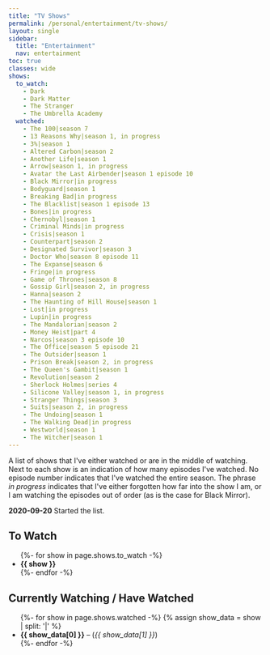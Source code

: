 ```yaml
---
title: "TV Shows"
permalink: /personal/entertainment/tv-shows/
layout: single
sidebar:
  title: "Entertainment"
  nav: entertainment
toc: true
classes: wide
shows:
  to_watch:
    - Dark
    - Dark Matter
    - The Stranger
    - The Umbrella Academy
  watched:
    - The 100|season 7
    - 13 Reasons Why|season 1, in progress
    - 3%|season 1
    - Altered Carbon|season 2
    - Another Life|season 1
    - Arrow|season 1, in progress
    - Avatar the Last Airbender|season 1 episode 10
    - Black Mirror|in progress
    - Bodyguard|season 1
    - Breaking Bad|in progress
    - The Blacklist|season 1 episode 13
    - Bones|in progress
    - Chernobyl|season 1
    - Criminal Minds|in progress
    - Crisis|season 1
    - Counterpart|season 2
    - Designated Survivor|season 3
    - Doctor Who|season 8 episode 11
    - The Expanse|season 6
    - Fringe|in progress
    - Game of Thrones|season 8
    - Gossip Girl|season 2, in progress
    - Hanna|season 2
    - The Haunting of Hill House|season 1
    - Lost|in progress
    - Lupin|in progress
    - The Mandalorian|season 2
    - Money Heist|part 4
    - Narcos|season 3 episode 10
    - The Office|season 5 episode 21
    - The Outsider|season 1
    - Prison Break|season 2, in progress
    - The Queen's Gambit|season 1
    - Revolution|season 2
    - Sherlock Holmes|series 4
    - Silicone Valley|season 1, in progress
    - Stranger Things|season 3
    - Suits|season 2, in progress
    - The Undoing|season 1
    - The Walking Dead|in progress
    - Westworld|season 1
    - The Witcher|season 1
---
```


A list of shows that I've either watched or are in the middle of watching.
Next to each show is an indication of how many episodes I've watched.
No episode number indicates that I've watched the entire season.
The phrase *in progress* indicates that I've either forgotten how far into the show I am,
or I am watching the episodes out of order (as is the case for Black Mirror).

**2020-09-20** Started the list.

## To Watch
<ul>
  {%- for show in page.shows.to_watch -%}
    <li>
      <b>{{ show }}</b>
    </li>
  {%- endfor -%}
</ul>

## Currently Watching / Have Watched

<ul>
  {%- for show in page.shows.watched -%}
    {% assign show_data = show | split: '|' %}
    <li>
      <b>{{ show_data[0] }}</b>&nbsp;–&nbsp;(<i>{{ show_data[1] }}</i>)
    </li>
  {%- endfor -%}
</ul>
